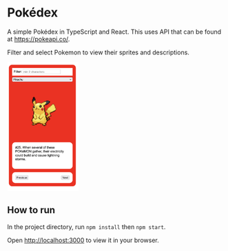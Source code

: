 # Pokédex

A simple Pokédex in TypeScript and React. This uses API that can be found at https://pokeapi.co/.

Filter and select Pokemon to view their sprites and descriptions.

<img src='./Screenshot.png' alt='Screenshot' height='300'/>

## How to run

In the project directory, run `npm install` then `npm start`.

Open [http://localhost:3000](http://localhost:3000) to view it in your browser.
